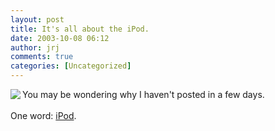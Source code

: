 ```yaml
---
layout: post
title: It's all about the iPod.
date: 2003-10-08 06:12
author: jrj
comments: true
categories: [Uncategorized]
---
```

<a href="http://www.apple.com/ipod" target="_blank"><img src="http://www.jrj.org/ipod.gif" align="left" border="0" /></a>You may be wondering why I haven't posted in a few days.
<br />
<br />One word: <a href="http://www.apple.com/ipod" target="_blank">iPod</a>.
